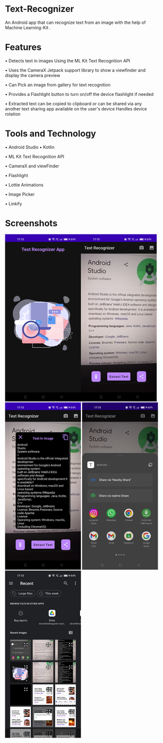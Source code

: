 # Text-Recognizer
An Android app that can recognize text from an image with the help of Machine Learning-Kit .
# Features
• Detects text in images Using the ML Kit Text Recognition API

• Uses the CameraX Jetpack support library to show a viewfinder and display the camera preview

• Can Pick an image from gallery for text recognition

• Provides a Flashlight button to turn on/off the device flashlight if needed

• Extracted text can be copied to clipboard or can be shared via any another text sharing app available on the user's device Handles device rotation

# Tools and Technology
• Android Studio
• Kotlin

• ML Kit Text Recognition API

• CameraX and viewFinder

• Flashlight

• Lottie Animations

• Image Picker

• Linkify

# Screenshots
<img src = "https://github.com/devenK16/Text-Recognizer/blob/master/images/1.jpg" width = "250" height = "550"/><img src = "https://github.com/devenK16/Text-Recognizer/blob/master/images/2.jpg" width = "250" height = "550"/>
<img src = "https://github.com/devenK16/Text-Recognizer/blob/master/images/3.jpg" width = "250" height = "550"/>
<img src = "https://github.com/devenK16/Text-Recognizer/blob/master/images/4.jpg" width = "250" height = "550"/>
<img src = "https://github.com/devenK16/Text-Recognizer/blob/master/images/5.jpg" width = "250" height = "550"/>
